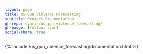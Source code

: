 ```yaml
---
layout: page
title: US Gun Violence Forecasting
subtitle: Project Documentation
gh-repo: cyaris/us_gun_violence_forecasting/
gh-badge: [follow, star]
social-share: true
---
```


{% include /us_gun_violence_forecasting/documentation.html %}
